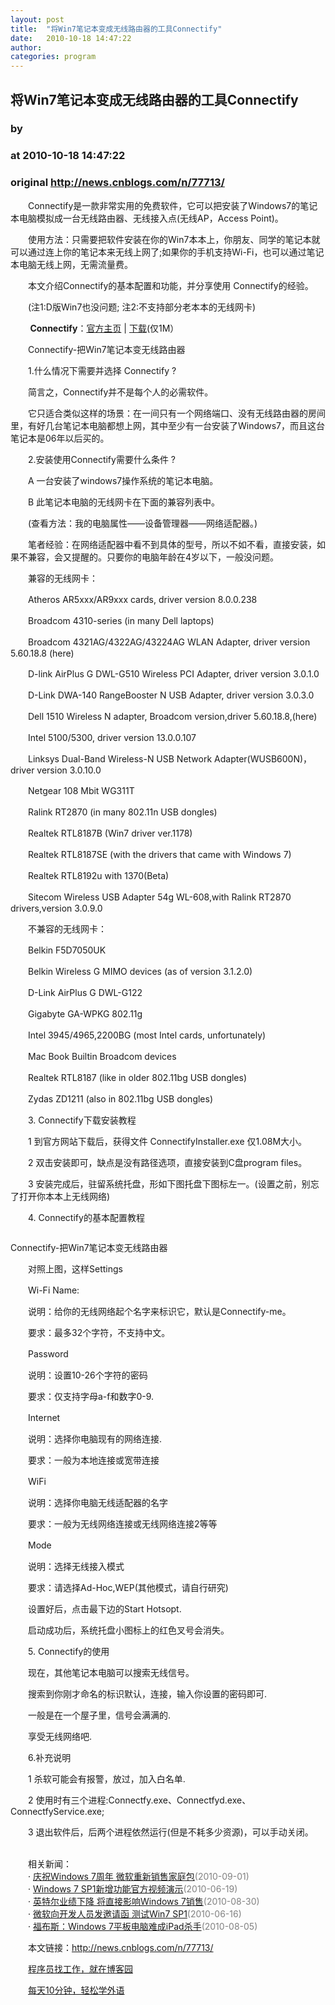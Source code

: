 ```yaml
---
layout: post
title:  "将Win7笔记本变成无线路由器的工具Connectify"
date:   2010-10-18 14:47:22
author: 
categories: program
---
```


## 将Win7笔记本变成无线路由器的工具Connectify
### by 
### at 2010-10-18 14:47:22
### original <http://news.cnblogs.com/n/77713/>

<p>　　Connectify是一款非常实用的免费软件，它可以把安装了Windows7的笔记本电脑模拟成一台无线路由器、无线接入点(无线AP，Access Point)。</p>
<p>　　使用方法：只需要把软件安装在你的Win7本本上，你朋友、同学的笔记本就可以通过连上你的笔记本来无线上网了;如果你的手机支持Wi-Fi，也可以通过笔记本电脑无线上网，无需流量费。</p>
<p>　　本文介绍Connectify的基本配置和功能，并分享使用 Connectify的经验。</p>
<p>　　(注1:D版Win7也没问题; 注2:不支持部分老本本的无线网卡)</p>
<p>        <strong>Connectify</strong>：<a title="Connectify官方主页" href="http://www.connectify.me/">官方主页</a> | <a title="下载Connectify" href="http://download.cnet.com/Connectify/3000-18508_4-75024171.html">下载</a>(仅1M）</p>
<p>　　Connectify-把Win7笔记本变无线路由器</p>
<p>　　1.什么情况下需要并选择 Connectify ?</p>
<p>　　简言之，Connectify并不是每个人的必需软件。</p>
<p>　　它只适合类似这样的场景：在一间只有一个网络端口、没有无线路由器的房间里，有好几台笔记本电脑都想上网，其中至少有一台安装了Windows7，而且这台笔记本是06年以后买的。</p>
<p>　　2.安装使用Connectify需要什么条件 ?</p>
<p>　　A 一台安装了windows7操作系统的笔记本电脑。</p>
<p>　　B 此笔记本电脑的无线网卡在下面的兼容列表中。</p>
<p>　　(查看方法：我的电脑属性——设备管理器——网络适配器。)</p>
<p>　　笔者经验：在网络适配器中看不到具体的型号，所以不如不看，直接安装，如果不兼容，会又提醒的。只要你的电脑年龄在4岁以下，一般没问题。</p>
<p>　　兼容的无线网卡：</p>
<p>　　Atheros AR5xxx/AR9xxx cards, driver version 8.0.0.238</p>
<p>　　Broadcom 4310-series (in many Dell laptops)</p>
<p>　　Broadcom 4321AG/4322AG/43224AG WLAN Adapter, driver version 5.60.18.8 (here)</p>
<p>　　D-link AirPlus G DWL-G510 Wireless PCI Adapter, driver version 3.0.1.0</p>
<p>　　D-Link DWA-140 RangeBooster N USB Adapter, driver version 3.0.3.0</p>
<p>　　Dell 1510 Wireless N adapter, Broadcom version,driver 5.60.18.8,(here)</p>
<p>　　Intel 5100/5300, driver version 13.0.0.107</p>
<p>　　Linksys Dual-Band Wireless-N USB Network Adapter(WUSB600N)， driver version 3.0.10.0</p>
<p>　　Netgear 108 Mbit WG311T</p>
<p>　　Ralink RT2870 (in many 802.11n USB dongles)</p>
<p>　　Realtek RTL8187B (Win7 driver ver.1178)</p>
<p>　　Realtek RTL8187SE (with the drivers that came with Windows 7)</p>
<p>　　Realtek RTL8192u with 1370(Beta)</p>
<p>　　Sitecom Wireless USB Adapter 54g WL-608,with Ralink RT2870 drivers,version 3.0.9.0</p>
<p>　　不兼容的无线网卡：</p>
<p>　　Belkin F5D7050UK</p>
<p>　　Belkin Wireless G MIMO devices (as of version 3.1.2.0)</p>
<p>　　D-Link AirPlus G DWL-G122</p>
<p>　　Gigabyte GA-WPKG 802.11g</p>
<p>　　Intel 3945/4965,2200BG (most Intel cards, unfortunately)</p>
<p>　　Mac Book Builtin Broadcom devices</p>
<p>　　Realtek RTL8187 (like in older 802.11bg USB dongles)</p>
<p>　　Zydas ZD1211 (also in 802.11bg USB dongles)</p>
<p>　　3. Connectify下载安装教程</p>
<p>　　1 到官方网站下载后，获得文件 ConnectifyInstaller.exe 仅1.08M大小。</p>
<p>　　2 双击安装即可，缺点是没有路径选项，直接安装到C盘program files。</p>
<p>　　3 安装完成后，驻留系统托盘，形如下图托盘下图标左一。(设置之前，别忘了打开你本本上无线网络)</p>
<p>　　4. Connectify的基本配置教程</p>
<p style="text-align:center"><img src="http://pic003.cnblogs.com/2010/66372/201010/2010101814474085.png" alt=""></p>
<p>Connectify-把Win7笔记本变无线路由器</p>
<p>　　对照上图，这样Settings</p>
<p>　　Wi-Fi Name:</p>
<p>　　说明：给你的无线网络起个名字来标识它，默认是Connectify-me。</p>
<p>　　要求：最多32个字符，不支持中文。</p>
<p>　　Password</p>
<p>　　说明：设置10-26个字符的密码</p>
<p>　　要求：仅支持字母a-f和数字0-9.</p>
<p>　　Internet</p>
<p>　　说明：选择你电脑现有的网络连接.</p>
<p>　　要求：一般为本地连接或宽带连接</p>
<p>　　WiFi</p>
<p>　　说明：选择你电脑无线适配器的名字</p>
<p>　　要求：一般为无线网络连接或无线网络连接2等等</p>
<p>　　Mode</p>
<p>　　说明：选择无线接入模式</p>
<p>　　要求：请选择Ad-Hoc,WEP(其他模式，请自行研究)</p>
<p>　　设置好后，点击最下边的Start Hotsopt.</p>
<p>　　启动成功后，系统托盘小图标上的红色叉号会消失。</p>
<p>　　5. Connectify的使用</p>
<p>　　现在，其他笔记本电脑可以搜索无线信号。</p>
<p>　　搜索到你刚才命名的标识默认，连接，输入你设置的密码即可.</p>
<p>　　一般是在一个屋子里，信号会满满的.</p>
<p>　　享受无线网络吧.</p>
<p>　　6.补充说明</p>
<p>　　1 杀软可能会有报警，放过，加入白名单.</p>
<p>　　2 使用时有三个进程:Connectfy.exe、Connectfyd.exe、ConnectfyService.exe;</p>
<p>　　3 退出软件后，后两个进程依然运行(但是不耗多少资源)，可以手动关闭。</p><p><br>　　相关新闻：<br>　　· <a href="http://news.cnblogs.com/n/72724/">庆祝Windows 7周年 微软重新销售家庭包</a><span style="color:gray">(2010-09-01)</span><br>　　· <a href="http://news.cnblogs.com/n/66569/">Windows 7 SP1新增功能官方视频演示</a><span style="color:gray">(2010-06-19)</span><br>　　· <a href="http://news.cnblogs.com/n/72372/">英特尔业绩下降 将直接影响Windows 7销售</a><span style="color:gray">(2010-08-30)</span><br>　　· <a href="http://news.cnblogs.com/n/66381/">微软向开发人员发邀请函 测试Win7 SP1</a><span style="color:gray">(2010-06-16)</span><br>　　· <a href="http://news.cnblogs.com/n/70070/">福布斯：Windows 7平板电脑难成iPad杀手</a><span style="color:gray">(2010-08-05)</span><br></p><p>　　本文链接：<a href="http://news.cnblogs.com/n/77713/">http://news.cnblogs.com/n/77713/</a></p><p>　　<a href="http://job.cnblogs.com">程序员找工作，就在博客园</a></p><p>　　<a href="http://a4.yeshj.com/rd/34138/">每天10分钟，轻松学外语</a></p><img src="http://news.cnblogs.com/news/rssclick.aspx?id=77713" width="1" height="1" alt="">